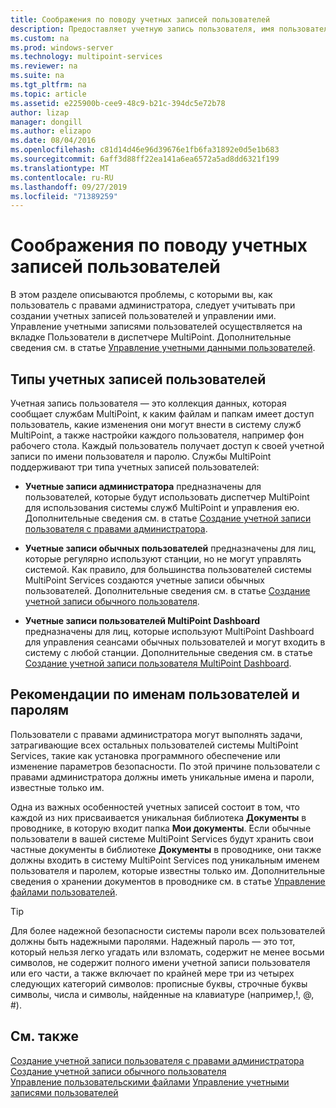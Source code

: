 ```yaml
---
title: Соображения по поводу учетных записей пользователей
description: Предоставляет учетную запись пользователя, имя пользователя и пароль для служб MultiPoint
ms.custom: na
ms.prod: windows-server
ms.technology: multipoint-services
ms.reviewer: na
ms.suite: na
ms.tgt_pltfrm: na
ms.topic: article
ms.assetid: e225900b-cee9-48c9-b21c-394dc5e72b78
author: lizap
manager: dongill
ms.author: elizapo
ms.date: 08/04/2016
ms.openlocfilehash: c81d14d46e96d39676e1fb6fa31892e0d5e1b683
ms.sourcegitcommit: 6aff3d88ff22ea141a6ea6572a5ad8dd6321f199
ms.translationtype: MT
ms.contentlocale: ru-RU
ms.lasthandoff: 09/27/2019
ms.locfileid: "71389259"
---
```

# <a name="user-account-considerations"></a>Соображения по поводу учетных записей пользователей
В этом разделе описываются проблемы, с которыми вы, как пользователь с правами администратора, следует учитывать при создании учетных записей пользователей и управлении ими. Управление учетными записями пользователей осуществляется на вкладке Пользователи в диспетчере MultiPoint. Дополнительные сведения см. в статье [Управление учетными данными пользователей](Manage-User-Accounts.md).  
  
## <a name="user-account-types"></a>Типы учетных записей пользователей  
Учетная запись пользователя — это коллекция данных, которая сообщает службам MultiPoint, к каким файлам и папкам имеет доступ пользователь, какие изменения они могут внести в систему служб MultiPoint, а также настройки каждого пользователя, например фон рабочего стола. Каждый пользователь получает доступ к своей учетной записи по имени пользователя и паролю. Службы MultiPoint поддерживают три типа учетных записей пользователей:  
  
-   **Учетные записи администратора** предназначены для пользователей, которые будут использовать диспетчер MultiPoint для использования системы служб MultiPoint и управления ею. Дополнительные сведения см. в статье [Создание учетной записи пользователя с правами администратора](Create-an-Administrative-User-Account.md).  
  
-   **Учетные записи обычных пользователей** предназначены для лиц, которые регулярно используют станции, но не могут управлять системой. Как правило, для большинства пользователей системы MultiPoint Services создаются учетные записи обычных пользователей. Дополнительные сведения см. в статье [Создание учетной записи обычного пользователя](Create-a-Standard-User-Account.md).  
  
-   **Учетные записи пользователей MultiPoint Dashboard** предназначены для лиц, которые используют MultiPoint Dashboard для управления сеансами обычных пользователей и могут входить в систему с любой станции. Дополнительные сведения см. в статье [Создание учетной записи пользователя MultiPoint Dashboard](Create-a-MultiPoint-Dashboard-User-Account.md).  
  
## <a name="user-name-and-password-considerations"></a>Рекомендации по именам пользователей и паролям  
Пользователи с правами администратора могут выполнять задачи, затрагивающие всех остальных пользователей системы MultiPoint Services, такие как установка программного обеспечение или изменение параметров безопасности. По этой причине пользователи с правами администратора должны иметь уникальные имена и пароли, известные только им.  
  
Одна из важных особенностей учетных записей состоит в том, что каждой из них присваивается уникальная библиотека **Документы** в проводнике, в которую входит папка **Мои документы**. Если обычные пользователи в вашей системе MultiPoint Services будут хранить свои частные документы в библиотеке **Документы** в проводнике, они также должны входить в систему MultiPoint Services под уникальным именем пользователя и паролем, которые известны только им. Дополнительные сведения о хранении документов в проводнике см. в статье [Управление файлами пользователей](Manage-User-Files.md).  
  
> [!TIP]  
> Для более надежной безопасности системы пароли всех пользователей должны быть надежными паролями. Надежный пароль — это тот, который нельзя легко угадать или взломать, содержит не менее восьми символов, не содержит полного имени учетной записи пользователя или его части, а также включает по крайней мере три из четырех следующих категорий символов: прописные буквы, строчные буквы символы, числа и символы, найденные на клавиатуре (например,!, @, #).  
  
## <a name="see-also"></a>См. также  
[Создание учетной записи пользователя с правами администратора](Create-an-Administrative-User-Account.md)  
[Создание учетной записи обычного пользователя](Create-a-Standard-User-Account.md)  
[Управление пользовательскими файлами](Manage-User-Files.md)
[Управление учетными записями пользователей](Manage-User-Accounts.md)